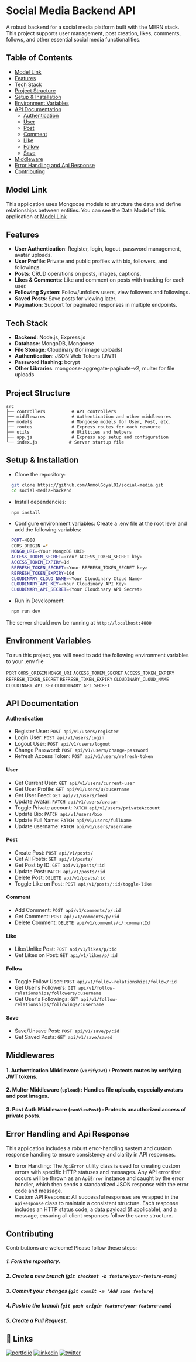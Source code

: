 
# Social Media Backend API

A robust backend for a social media platform built with the MERN stack. This project supports user management, post creation, likes, comments, follows, and other essential social media functionalities.

## Table of Contents

- [Model Link](#model-link)
- [Features](#features)
- [Tech Stack](#tech-stack)
- [Project Structure](#project-structure)
- [Setup & Installation](#setup--installation)
- [Environment Variables](#environment-variables)
- [API Documentation](#api-documentation)
  - [Authentication](#authentication)
  - [User](#user)
  - [Post](#post)
  - [Comment](#comment)
  - [Like](#like)
  - [Follow](#follow)
  - [Save](#save)
- [Middleware](#middleware)
- [Error Handling and Api Response](#error-handling-and-api-response)
- [Contributing](#contributing)

## Model Link
This application uses Mongoose models to structure the data and define relationships between entities. You can see the Data Model of this application at [Model Link](https://app.eraser.io/workspace/jvM6qS4vhDutksnXXIaH?origin=share)
## Features

- **User Authentication**: Register, login, logout, password management, avatar uploads.
- **User Profile**: Private and public profiles with bio, followers, and followings.
- **Posts**: CRUD operations on posts, images, captions.
- **Likes & Comments**: Like and comment on posts with tracking for each user.
- **Following System**: Follow/unfollow users, view followers and followings.
- **Saved Posts**: Save posts for viewing later.
- **Pagination**: Support for paginated responses in multiple endpoints.
## Tech Stack

- **Backend**: Node.js, Express.js
- **Database**: MongoDB, Mongoose
- **File Storage**: Cloudinary (for image uploads)
- **Authentication**: JSON Web Tokens (JWT)
- **Password Hashing**: bcrypt
- **Other Libraries**: mongoose-aggregate-paginate-v2, multer for file uploads
## Project Structure

```plaintext
src
├── controllers          # API controllers
├── middlewares          # Authentication and other middlewares
├── models               # Mongoose models for User, Post, etc.
├── routes               # Express routes for each resource
├── utils                # Utilities and helpers
├── app.js               # Express app setup and configuration
└── index.js            # Server startup file
```
## Setup & Installation

- Clone the repository:

```bash
  git clone https://github.com/AnmolGoyal01/social-media.git
  cd social-media-backend
```
    
- Install dependencies:

```bash
  npm install
```
- Configure environment variables: Create a .env file at the root level and add the following variables:

```bash
  PORT=4000
  CORS_ORIGIN =*
  MONGO_URI=<Your MongoDB URI>
  ACCESS_TOKEN_SECRET=<Your ACCESS_TOKEN_SECRET key>
  ACCESS_TOKEN_EXPIRY=1d
  REFRESH_TOKEN_SECRET=<Your REFRESH_TOKEN_SECRET key>
  REFRESH_TOKEN_EXPIRY=10d
  CLOUDINARY_CLOUD_NAME=<Your Cloudinary Cloud Name>
  CLOUDINARY_API_KEY=<Your Cloudinary API Key>
  CLOUDINARY_API_SECRET=<Your Cloudinary API Secret>

```
    
- Run in Development:

```bash
  npm run dev

```

The server should now be running at `http://localhost:4000`
## Environment Variables

To run this project, you will need to add the following environment variables to your .env file

`PORT`
`CORS_ORIGIN`
`MONGO_URI`
`ACCESS_TOKEN_SECRET`
`ACCESS_TOKEN_EXPIRY`
`REFRESH_TOKEN_SECRET`
`REFRESH_TOKEN_EXPIRY`
`CLOUDINARY_CLOUD_NAME`
`CLOUDINARY_API_KEY`
`CLOUDINARY_API_SECRET`


## API Documentation

#### Authentication
-  Register User: `POST api/v1/users/register`
-  Login User: `POST api/v1/users/login`
-  Logout User: `POST api/v1/users/logout`
-  Change Password: `POST api/v1/users/change-password`
-  Refresh Access Token: `POST api/v1/users/refresh-token`


#### User
-  Get Current User: `GET api/v1/users/current-user`
-  Get User Profile: `GET api/v1/users/u/:username`
-  Get User Feed: `GET api/v1/users/feed`
-  Update Avatar: `PATCH api/v1/users/avatar`
-  Toggle Private account: `PATCH api/v1/users/privateAccount`
-  Update Bio: `PATCH api/v1/users/bio`
-  Update Full Name: `PATCH api/v1/users/fullName`
-  Update username: `PATCH api/v1/users/username`

#### Post
-  Create Post: `POST api/v1/posts/`
-  Get All Posts: `GET api/v1/posts/`
-  Get Post by ID: `GET api/v1/posts/:id`
-  Update Post: `PATCH api/v1/posts/:id`
-  Delete Post: `DELETE api/v1/posts/:id`
-  Toggle Like on Post: `POST api/v1/posts/:id/toggle-like`

#### Comment
-  Add Comment: `POST api/v1/comments/p/:id`
-  Get Comment: `POST api/v1/comments/p/:id`
-  Delete Comment: `DELETE api/v1/comments/c/:commentId`

#### Like
-  Like/Unlike Post: `POST api/v1/likes/p/:id`
-  Get Likes on Post: `GET api/v1/likes/p/:id`

#### Follow
-  Toggle Follow User: `POST api/v1/follow-relationships/follow/:id`
-  Get User's Followers: `GET api/v1/follow-relationships/followers/:username`
-  Get User's Followings: `GET api/v1/follow-relationships/followings/:username`

#### Save
-  Save/Unsave Post: `POST api/v1/save/p/:id`
-  Get Saved Posts: `GET api/v1/save/saved`
## Middlewares
#### 1. Authentication Middleware (`verifyJwt`) : Protects routes by verifying JWT tokens.
#### 2. Multer Middleware (`upload`) : Handles file uploads, especially avatars and post images.
#### 3. Post Auth Middleware (`canViewPost`) : Protects unauthorized access of private posts.
## Error Handling and Api Response

This application includes a robust error-handling system and custom response handling to ensure consistency and clarity in API responses.
- Error Handling: The `ApiError` utility class is used for creating custom errors with specific HTTP statuses and messages. Any API error that occurs will be thrown as an `ApiError` instance and caught by the error handler, which then sends a standardized JSON response with the error code and message.
- Custom API Response: All successful responses are wrapped in the `ApiResponse` class to maintain a consistent structure. Each response includes an HTTP status code, a data payload (if applicable), and a message, ensuring all client responses follow the same structure.
## Contributing

Contributions are welcome! Please follow these steps:

##### 1. Fork the repository.
##### 2. Create a new branch (`git checkout -b feature/your-feature-name`)
##### 3. Commit your changes (` git commit -m 'Add some feature `)
##### 4. Push to the branch (`git push origin feature/your-feature-name`)
##### 5. Create a Pull Request.
## 🔗 Links
[![portfolio](https://img.shields.io/badge/my_portfolio-000?style=for-the-badge&logo=ko-fi&logoColor=white)](https://anmolgoyal.me/)
[![linkedin](https://img.shields.io/badge/linkedin-0A66C2?style=for-the-badge&logo=linkedin&logoColor=white)](https://www.linkedin.com/in/anmol-goyal-358804235/)
[![twitter](https://img.shields.io/badge/github-010101?style=for-the-badge&logo=github&logoColor=white)](https://anmolgoyal.me/_next/static/media/github-icon.04fa7de0.svg)

